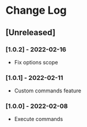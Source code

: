 # Change Log

## [Unreleased]

### [1.0.2] - 2022-02-16
- Fix options scope

### [1.0.1] - 2022-02-11
- Custom commands feature

### [1.0.0] - 2022-02-08
- Execute commands
